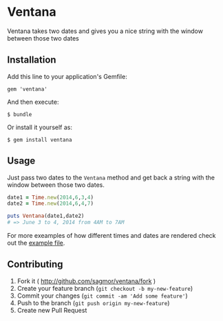 # Ventana

Ventana takes two dates and gives you a nice string with the window between those two dates

## Installation

Add this line to your application's Gemfile:

    gem 'ventana'

And then execute:

    $ bundle

Or install it yourself as:

    $ gem install ventana

## Usage

Just pass two dates to the `Ventana` method and get back a string with the window between those two dates.

```ruby
date1 = Time.new(2014,6,3,4)
date2 = Time.new(2014,6,4,7)

puts Ventana(date1,date2)
# => June 3 to 4, 2014 from 4AM to 7AM
```

For more exeamples of how different times and dates are rendered check out the [example file](https://github.com/sagmor/ventana/blob/master/test/examples.csv).

## Contributing

1. Fork it ( http://github.com/sagmor/ventana/fork )
2. Create your feature branch (`git checkout -b my-new-feature`)
3. Commit your changes (`git commit -am 'Add some feature'`)
4. Push to the branch (`git push origin my-new-feature`)
5. Create new Pull Request
